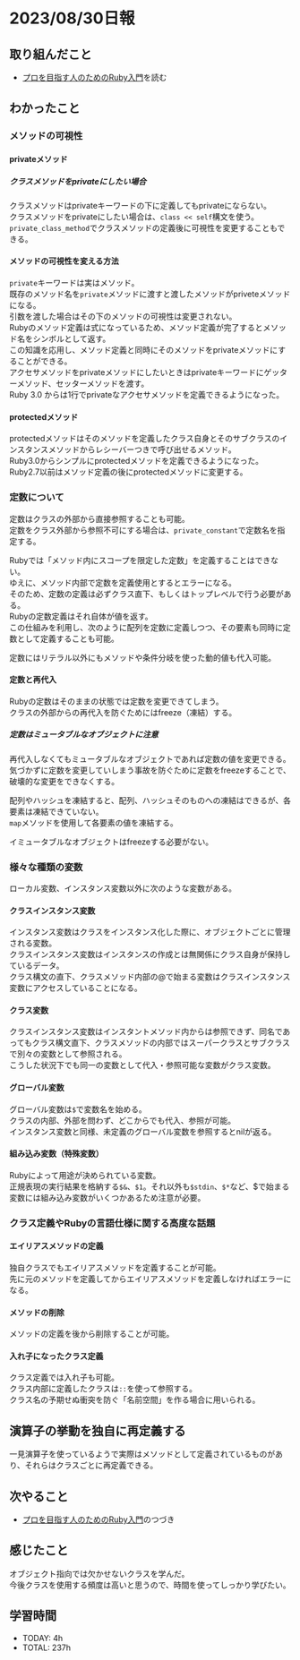 # 2023/08/30日報
## 取り組んだこと
- [プロを目指す人のためのRuby入門](https://www.amazon.co.jp/%E3%83%97%E3%83%AD%E3%82%92%E7%9B%AE%E6%8C%87%E3%81%99%E4%BA%BA%E3%81%AE%E3%81%9F%E3%82%81%E3%81%AERuby%E5%85%A5%E9%96%80-%E6%94%B9%E8%A8%822%E7%89%88-%E8%A8%80%E8%AA%9E%E4%BB%95%E6%A7%98%E3%81%8B%E3%82%89%E3%83%86%E3%82%B9%E3%83%88%E9%A7%86%E5%8B%95%E9%96%8B%E7%99%BA%E3%83%BB%E3%83%87%E3%83%90%E3%83%83%E3%82%B0%E6%8A%80%E6%B3%95%E3%81%BE%E3%81%A7-Software-Design/dp/4297124378/ref=sr_1_1?crid=2KR77SEG3QJJD&keywords=%E3%83%97%E3%83%AD%E3%82%92%E7%9B%AE%E6%8C%87%E3%81%99%E4%BA%BA%E3%81%AE%E3%81%9F%E3%82%81%E3%81%AEruby%E5%85%A5%E9%96%80&qid=1667013521&qu=eyJxc2MiOiIxLjUwIiwicXNhIjoiMS4xNiIsInFzcCI6IjEuMzUifQ%3D%3D&sprefix=%E3%83%97%E3%83%AD%E3%82%92%2Caps%2C372&sr=8-1)を読む

## わかったこと
### メソッドの可視性
#### privateメソッド
##### クラスメソッドをprivateにしたい場合
クラスメソッドはprivateキーワードの下に定義してもprivateにならない。  
クラスメソッドをprivateにしたい場合は、`class << self`構文を使う。  
`private_class_method`でクラスメソッドの定義後に可視性を変更することもできる。

#### メソッドの可視性を変える方法
`private`キーワードは実はメソッド。  
既存のメソッド名を`private`メソッドに渡すと渡したメソッドがpriveteメソッドになる。  
引数を渡した場合はその下のメソッドの可視性は変更されない。  
Rubyのメソッド定義は式になっているため、メソッド定義が完了するとメソッド名をシンボルとして返す。  
この知識を応用し、メソッド定義と同時にそのメソッドをprivateメソッドにすることができる。  
アクセサメソッドをprivateメソッドにしたいときはprivateキーワードにゲッターメソッド、セッターメソッドを渡す。  
Ruby 3.0 からは1行でprivateなアクセサメソッドを定義できるようになった。  
#### protectedメソッド
protectedメソッドはそのメソッドを定義したクラス自身とそのサブクラスのインスタンスメソッドからレシーバーつきで呼び出せるメソッド。  
Ruby3.0からシンプルにprotectedメソッドを定義できるようになった。  
Ruby2.7以前はメソッド定義の後にprotectedメソッドに変更する。  

### 定数について
定数はクラスの外部から直接参照することも可能。  
定数をクラス外部から参照不可にする場合は、`private_constant`で定数名を指定する。  

Rubyでは「メソッド内にスコープを限定した定数」を定義することはできない。  
ゆえに、メソッド内部で定数を定義使用とするとエラーになる。  
そのため、定数の定義は必ずクラス直下、もしくはトップレベルで行う必要がある。  
Rubyの定数定義はそれ自体が値を返す。  
この仕組みを利用し、次のように配列を定数に定義しつつ、その要素も同時に定数として定義することも可能。  

定数にはリテラル以外にもメソッドや条件分岐を使った動的値も代入可能。  

#### 定数と再代入
Rubyの定数はそのままの状態では定数を変更できてしまう。  
クラスの外部からの再代入を防ぐためにはfreeze（凍結）する。  

##### 定数はミュータブルなオブジェクトに注意
再代入しなくてもミュータブルなオブジェクトであれば定数の値を変更できる。  
気づかずに定数を変更していしまう事故を防ぐために定数をfreezeすることで、破壊的な変更をできなくする。  

配列やハッシュを凍結すると、配列、ハッシュそのものへの凍結はできるが、各要素は凍結できていない。  
`map`メソッドを使用して各要素の値を凍結する。  

イミュータブルなオブジェクトはfreezeする必要がない。  

### 様々な種類の変数
ローカル変数、インスタンス変数以外に次のような変数がある。  

#### クラスインスタンス変数
インスタンス変数はクラスをインスタンス化した際に、オブジェクトごとに管理される変数。  
クラスインスタンス変数はインスタンスの作成とは無関係にクラス自身が保持しているデータ。  
クラス構文の直下、クラスメソッド内部の@で始まる変数はクラスインスタンス変数にアクセスしていることになる。  

#### クラス変数
クラスインスタンス変数はインスタントメソッド内からは参照できず、同名であってもクラス構文直下、クラスメソッドの内部ではスーパークラスとサブクラスで別々の変数として参照される。  
こうした状況下でも同一の変数として代入・参照可能な変数がクラス変数。  

#### グローバル変数
グローバル変数は`$`で変数名を始める。  
クラスの内部、外部を問わず、どこからでも代入、参照が可能。  
インスタンス変数と同様、未定義のグローバル変数を参照するとnilが返る。  

#### 組み込み変数（特殊変数）
Rubyによって用途が決められている変数。  
正規表現の実行結果を格納する`$&`、`$1`。それ以外も`$stdin`、`$*`など、$で始まる変数には組み込み変数がいくつかあるため注意が必要。  

### クラス定義やRubyの言語仕様に関する高度な話題
#### エイリアスメソッドの定義
独自クラスでもエイリアスメソッドを定義することが可能。  
先に元のメソッドを定義してからエイリアスメソッドを定義しなければエラーになる。  

#### メソッドの削除
メソッドの定義を後から削除することが可能。  

#### 入れ子になったクラス定義
クラス定義では入れ子も可能。  
クラス内部に定義したクラスは`::`を使って参照する。  
クラス名の予期せぬ衝突を防ぐ「名前空間」を作る場合に用いられる。  

## 演算子の挙動を独自に再定義する
一見演算子を使っているようで実際はメソッドとして定義されているものがあり、それらはクラスごとに再定義できる。  
## 次やること
- [プロを目指す人のためのRuby入門](https://www.amazon.co.jp/%E3%83%97%E3%83%AD%E3%82%92%E7%9B%AE%E6%8C%87%E3%81%99%E4%BA%BA%E3%81%AE%E3%81%9F%E3%82%81%E3%81%AERuby%E5%85%A5%E9%96%80-%E6%94%B9%E8%A8%822%E7%89%88-%E8%A8%80%E8%AA%9E%E4%BB%95%E6%A7%98%E3%81%8B%E3%82%89%E3%83%86%E3%82%B9%E3%83%88%E9%A7%86%E5%8B%95%E9%96%8B%E7%99%BA%E3%83%BB%E3%83%87%E3%83%90%E3%83%83%E3%82%B0%E6%8A%80%E6%B3%95%E3%81%BE%E3%81%A7-Software-Design/dp/4297124378/ref=sr_1_1?crid=2KR77SEG3QJJD&keywords=%E3%83%97%E3%83%AD%E3%82%92%E7%9B%AE%E6%8C%87%E3%81%99%E4%BA%BA%E3%81%AE%E3%81%9F%E3%82%81%E3%81%AEruby%E5%85%A5%E9%96%80&qid=1667013521&qu=eyJxc2MiOiIxLjUwIiwicXNhIjoiMS4xNiIsInFzcCI6IjEuMzUifQ%3D%3D&sprefix=%E3%83%97%E3%83%AD%E3%82%92%2Caps%2C372&sr=8-1)のつづき

## 感じたこと
オブジェクト指向では欠かせないクラスを学んだ。  
今後クラスを使用する頻度は高いと思うので、時間を使ってしっかり学びたい。

## 学習時間
- TODAY: 4h
- TOTAL: 237h
